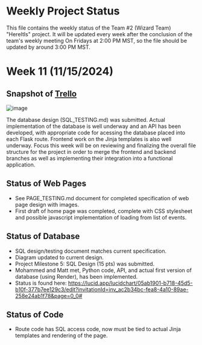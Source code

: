 # Weekly Project Status
This file contains the weekly status of the Team #2 (Wizard Team) "HereItIs" project. 
It will be updated every week after the conclusion of the team's weekly meeting On Fridays at 2:00 PM MST, so the file should be updated by around 3:00 PM MST.

# Week 11 (11/15/2024)
## Snapshot of [Trello](https://trello.com/b/EVZ16txS/wizardteam)
![image](https://github.com/user-attachments/assets/cdcb2d89-6fcc-4c97-8633-fe1cb7a720a4)

The database design (SQL_TESTING.md) was submitted.
Actual implementation of the database is well underway and an API has been developed, with appropriate code for acessing the database placed into each Flask route.
Frontend work on the Jinja templates is also well underway.
Focus this week will be on reviewing and finalizing the overall file structure for the project in order to merge the frontend and backend branches as well as implementing their integration into a functional application.

## Status of Web Pages
- See PAGE_TESTING.md document for completed specification of web page design with images.
- First draft of home page was completed, complete with CSS stylesheet and possible javascript implementation of loading from list of events.

## Status of Database
- SQL design/testing document matches current specification.
- Diagram updated to current design.
- Project Milestone 5: SQL Design (15 pts) was submitted.
- Mohammed and Matt met, Python code, API, and actual first version of database (using Render), has been implemented.
- Status is found here: https://lucid.app/lucidchart/05ab1901-b718-45d5-b10f-377b7ee129c3/edit?invitationId=inv_ac2b34bc-fea8-4a10-89ae-258e24ab1f78&page=0_0#

## Status of Code
- Route code has SQL access code, now must be tied to actual Jinja templates and rendering of the page.
